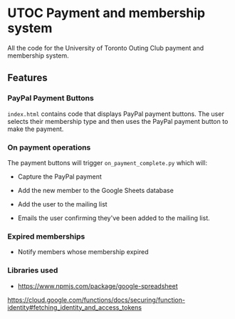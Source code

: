 # UTOC Payment and membership system

All the code for the University of Toronto Outing Club payment and membership system. 

## Features

### PayPal Payment Buttons

`index.html` contains code that displays PayPal payment buttons. 
The user selects their membership type and then uses the PayPal payment button to make the payment.

### On payment operations

The payment buttons will trigger `on_payment_complete.py` which will:

- Capture the PayPal payment

- Add the new member to the Google Sheets database

- Add the user to the mailing list

- Emails the user confirming they've been added to the mailing list.

### Expired memberships

- Notify members whose membership expired

### Libraries used

- https://www.npmjs.com/package/google-spreadsheet


https://cloud.google.com/functions/docs/securing/function-identity#fetching_identity_and_access_tokens